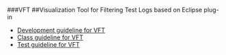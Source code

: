 ###VFT
##Visualization Tool for Filtering Test Logs
based on Eclipse plug-in

+ [Development guideline for VFT](https://github.com/pinetree408/VFT/tree/master/VFT)
+ [Class guideline for VFT](https://github.com/pinetree408/VFT/tree/master/VFT/src)
+ [Test guideline for VFT](https://github.com/pinetree408/VFT/tree/master/VFT/src/vft/test)
